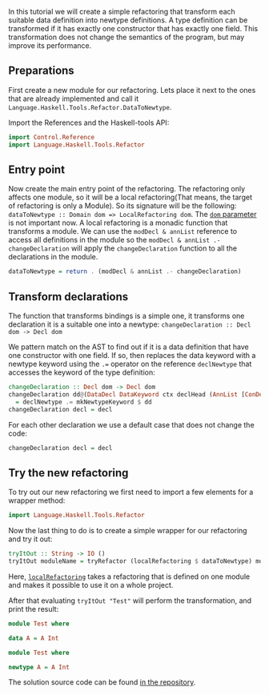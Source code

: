 In this tutorial we will create a simple refactoring that transform each suitable data definition into newtype definitions. A type definition can be transformed if it has exactly one constructor that has exactly one field. This transformation does not change the semantics of the program, but may improve its performance.

## Preparations

First create a new module for our refactoring. Lets place it next to the ones that are already implemented and call it `Language.Haskell.Tools.Refactor.DataToNewtype`.

Import the References and the Haskell-tools API:

```haskell
import Control.Reference
import Language.Haskell.Tools.Refactor
```

## Entry point

Now create the main entry point of the refactoring. The refactoring only affects one module, so it will be a local refactoring(That means, the target of refactoring is only a Module). So its signature will be the following: `dataToNewtype :: Domain dom => LocalRefactoring dom`. The [`dom` parameter](https://github.com/haskell-tools/haskell-tools/wiki/AST-Domain) is not important now. A local refactoring is a monadic function that transforms a module. We can use the `modDecl & annList` reference to access all definitions in the module so the `modDecl & annList .- changeDeclaration` will apply the `changeDeclaration` function to all the declarations in the module.

```haskell
dataToNewtype = return . (modDecl & annList .- changeDeclaration)
```

## Transform declarations

The function that transforms bindings is a simple one, it transforms one declaration it is a suitable one into a newtype: `changeDeclaration :: Decl dom -> Decl dom`

We pattern match on the AST to find out if it is a data definition that have one constructor with one field. If so, then replaces the data keyword with a newtype keyword using the `.=` operator on the reference `declNewtype` that accesses the keyword of the type definition:

```haskell
changeDeclaration :: Decl dom -> Decl dom
changeDeclaration dd@(DataDecl DataKeyword ctx declHead (AnnList [ConDecl name (AnnList [arg])]) derivs)
  = declNewtype .= mkNewtypeKeyword $ dd
changeDeclaration decl = decl
```

For each other declaration we use a default case that does not change the code:

```haskell
changeDeclaration decl = decl
```

## Try the new refactoring

To try out our new refactoring we first need to import a few elements for a wrapper method:
```haskell
import Language.Haskell.Tools.Refactor
```

Now the last thing to do is to create a simple wrapper for our refactoring and try it out:

```haskell
tryItOut :: String -> IO ()
tryItOut moduleName = tryRefactor (localRefactoring $ dataToNewtype) moduleName
```

Here, [`localRefactoring`](https://github.com/haskell-tools/haskell-tools/blob/master/src/refactor/Language/Haskell/Tools/Refactor/RefactorBase.hs) takes a refactoring that is defined on one module and makes it possible to use it on a whole project.

After that evaluating `tryItOut "Test"` will perform the transformation, and print the result:
```haskell
module Test where

data A = A Int
```
```haskell
module Test where

newtype A = A Int
```

The solution source code can be found [in the repository](https://github.com/haskell-tools/haskell-tools/blob/master/src/refactor/Language/Haskell/Tools/Refactor/Predefined/DataToNewtype.hs).
